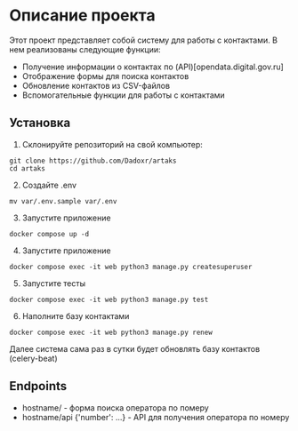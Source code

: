 # Описание проекта

Этот проект представляет собой систему для работы с контактами. В нем реализованы следующие функции:

- Получение информации о контактах по (API)[opendata.digital.gov.ru]
- Отображение формы для поиска контактов
- Обновление контактов из CSV-файлов
- Вспомогательные функции для работы с контактами

## Установка

1. Склонируйте репозиторий на свой компьютер:

```
git clone https://github.com/Dadoxr/artaks
cd artaks
```
2. Создайте .env
```
mv var/.env.sample var/.env
``` 


3. Запустите приложение

```
docker compose up -d
```

4. Запустите приложение

```
docker compose exec -it web python3 manage.py createsuperuser
```

5. Запустите тесты
```
docker compose exec -it web python3 manage.py test
```

6. Наполните базу контактами
```
docker compose exec -it web python3 manage.py renew
```

Далее система сама раз в сутки будет обновлять базу контактов (celery-beat)

## Endpoints
- hostname/ - форма поиска оператора по померу
- hostname/api {'number': ...} - API для получения оператора по номеру

